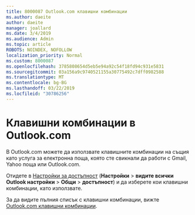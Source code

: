 ```yaml
---
title: 8000087 Outlook.com клавишни комбинации
ms.author: daeite
author: daeite
manager: joallard
ms.date: 3/4/2019
ms.audience: Admin
ms.topic: article
ROBOTS: NOINDEX, NOFOLLOW
localization_priority: Normal
ms.custom: 8000087
ms.openlocfilehash: 3785808654d5eb5e94a92c54f18fd94c931e5831
ms.sourcegitcommit: 03a156a9c9740521155a30775492c7dff0982588
ms.translationtype: MT
ms.contentlocale: bg-BG
ms.lasthandoff: 03/22/2019
ms.locfileid: "30786256"
---
```

# <a name="keyboard-shortcuts-in-outlookcom"></a>Клавишни комбинации в Outlook.com

В Outlook.com можете да използвате клавишните комбинации на същия като услуга за електронна поща, която сте свикнали да работи с Gmail, Yahoo поща или Outlook.com.

Отидете в [Настройки за достъпност](https://go.microsoft.com/fwlink/?linkid=2080840) (**Настройки** > **видите всички Outlook настройки** > **Общи** > **достъпност**) и да изберете кои клавишни комбинации, като използвате.

За да видите пълния списък с клавишни комбинации, вижте [Outlook.com клавишни комбинации](https://support.office.com/article/708d907e-4398-4fc6-9a9a-4fc72bccec16).